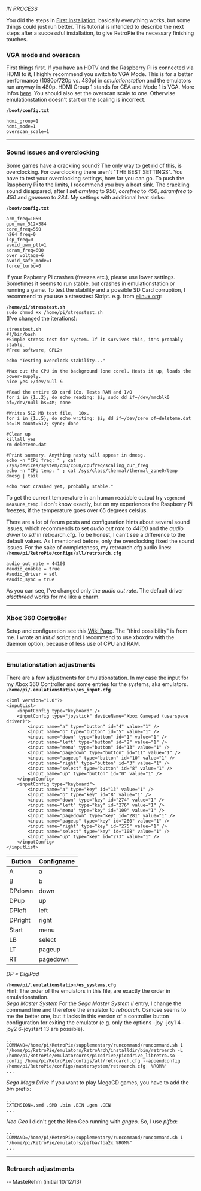 *IN PROCESS*

You did the steps in [First Installation](First-Installation), basically everything works, but some things could just run better. This tutorial is intended to describe the next steps after a successful installation, to give RetroPie the necessary finishing touches.

### VGA mode and overscan
First things first. If you have an HDTV and the Raspberry Pi is connected via HDMI to it, I highly recommend you switch to VGA Mode. This is for a better performance (1080p/720p vs. 480p) in _emulationstation_ and the emulators run anyway in 480p. HDMI Group 1 stands for CEA and Mode 1 is VGA. More Infos [here](http://elinux.org/RPiconfig#Video_mode_options). You should also set the overscan scale to one. Otherwise emulationstation doesn't start or the scaling is incorrect. 

**`/boot/config.txt`**
```
hdmi_group=1
hdmi_mode=1
overscan_scale=1
```
***
### Sound issues and overclocking
Some games have a crackling sound? The only way to get rid of this, is overclocking. For overclocking there aren't "THE BEST SETTINGS". You have to test your overclocking settings, how far you can go. To push the Raspberry Pi to the limits, I recommend you buy a heat sink. The crackling sound disappared, after I set _armfreq_ to _950_, _corefreq_ to _450_, _sdramfreq_ to _450_ and _gpumem_ to _384_. My settings with additional heat sinks:

**`/boot/config.txt`**
```
arm_freq=1050
gpu_mem_512=384
core_freq=550
h264_freq=0
isp_freq=0
avoid_pwm_pll=1
sdram_freq=600
over_voltage=6
avoid_safe_mode=1
force_turbo=0
```
If your Rapberry Pi crashes (freezes etc.), please use lower settings. Sometimes it seems to run stable, but crashes in emulationstation or running a game. To test the stability and a possible SD Card corruption, I recommend to you use a stresstest Skript. e.g. from [elinux.org](http://elinux.org/RPi_config.txt#Overclock_stability_test):

**`/home/pi/stresstest.sh`**  
`sudo chmod +x /home/pi/stresstest.sh`  
(I've changed the iterations):  
```
stresstest.sh
#!/bin/bash
#Simple stress test for system. If it survives this, it's probably stable.
#Free software, GPL2+

echo "Testing overclock stability..."

#Max out the CPU in the background (one core). Heats it up, loads the power-supply. 
nice yes >/dev/null &

#Read the entire SD card 10x. Tests RAM and I/O
for i in {1..2}; do echo reading: $i; sudo dd if=/dev/mmcblk0 of=/dev/null bs=4M; done

#Writes 512 MB test file,  10x.
for i in {1..5}; do echo writing: $i; dd if=/dev/zero of=deleteme.dat bs=1M count=512; sync; done

#Clean up
killall yes
rm deleteme.dat

#Print summary. Anything nasty will appear in dmesg.
echo -n "CPU freq: " ; cat /sys/devices/system/cpu/cpu0/cpufreq/scaling_cur_freq
echo -n "CPU temp: " ; cat /sys/class/thermal/thermal_zone0/temp
dmesg | tail 

echo "Not crashed yet, probably stable."
```
To get the current temperature in an human readable output try `vcgencmd measure_temp`. I don't know exactly, but on my experiences the Raspberry Pi freezes, if the temperature goes over 65 degrees celsius.

There are a lot of forum posts and configuration hints about several sound issues, which recommends to set _audio out rate_ to _44100_ and the _audio driver_ to _sdl_ in retroarch.cfg. To be honest, I can't see a difference to the default values. As I mentioned before, only the overclocking fixed the sound issues. For the sake of completeness, my retroarch.cfg audio lines:  
**`/home/pi/RetroPie/configs/all/retroarch.cfg`**
```
audio_out_rate = 44100
#audio_enable = true
#audio_driver = sdl
#audio_sync = true
```
As you can see, I've changed only the _audio out rate_. The default driver _alsathread_ works for me like a charm.
***
### Xbox 360 Controller
Setup and configuration see this [Wiki Page](Setting-up-the-XBox360-controller). The "third possibility" is from me. I wrote an _init.d_ script and I recommend to use xboxdrv with the daemon option, because of less use of CPU and RAM. 
***
### Emulationstation adjustments
There are a few adjustments for emulationstation. In my case the input for my Xbox 360 Controller and some entries for the systems, aka emulators.  
**`/home/pi/.emulationstation/es_input.cfg`**
```
<?xml version="1.0"?>
<inputList>
    <inputConfig type="keyboard" />
    <inputConfig type="joystick" deviceName="Xbox Gamepad (userspace driver)">
        <input name="a" type="button" id="4" value="1" />
        <input name="b" type="button" id="5" value="1" />
        <input name="down" type="button" id="1" value="1" />
        <input name="left" type="button" id="2" value="1" />
        <input name="menu" type="button" id="13" value="1" />
        <input name="pagedown" type="button" id="11" value="1" />
        <input name="pageup" type="button" id="10" value="1" />
        <input name="right" type="button" id="3" value="1" />
        <input name="select" type="button" id="8" value="1" />
        <input name="up" type="button" id="0" value="1" />
    </inputConfig>
    <inputConfig type="keyboard">
        <input name="a" type="key" id="13" value="1" />
        <input name="b" type="key" id="8" value="1" />
        <input name="down" type="key" id="274" value="1" />
        <input name="left" type="key" id="276" value="1" />
        <input name="menu" type="key" id="109" value="1" />
        <input name="pagedown" type="key" id="281" value="1" />
        <input name="pageup" type="key" id="280" value="1" />
        <input name="right" type="key" id="275" value="1" />
        <input name="select" type="key" id="108" value="1" />
        <input name="up" type="key" id="273" value="1" />
    </inputConfig>
</inputList>
```

Button  | Configname
--------|-----------
A       | a
B       | b
DPdown  | down
DPup    | up
DPleft  | left
DPright | right
Start   | menu
LB      | select
LT      | pageup
RT      | pagedown

_DP = DigiPad_

**`/home/pi/.emulationstation/es_systems.cfg`**  
Hint: The order of the emulators in this file, are exactly the order in emulationstation.  
_Sega Master System_
For the _Sega Master System II_ entry, I change the command line and therefore the emulator to _retroarch_. Osmose seems to me the better one, but it lacks in this version of a controller button configuration for exiting the emulator (e.g. only the options -joy -joy1 4 -joy2 6-joystart 13 are possible). 
```
...
COMMAND=/home/pi/RetroPie/supplementary/runcommand/runcommand.sh 1 "/home/pi/RetroPie/emulators/RetroArch/installdir/bin/retroarch -L /home/pi/RetroPie/emulatorcores/picodrive/picodrive_libretro.so --config /home/pi/RetroPie/configs/all/retroarch.cfg --appendconfig /home/pi/RetroPie/configs/mastersystem/retroarch.cfg  %ROM%"
...
```
_Sega Mega Drive_
If you want to play MegaCD games, you have to add the _bin_ prefix:
```
...
EXTENSION=.smd .SMD .bin .BIN .gen .GEN
...
```
_Neo Geo_
I didn't get the Neo Geo running with _gngeo_. So, I use _pifba_:
```
...
COMMAND=/home/pi/RetroPie/supplementary/runcommand/runcommand.sh 1 "/home/pi/RetroPie/emulators/pifba/fba2x %ROM%"
...
```
***
### Retroarch adjustments



-- MasteRehm (initial 10/12/13)